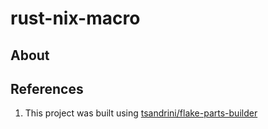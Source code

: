 # rust-nix-macro

## About

## References

1. This project was built using [tsandrini/flake-parts-builder](https://github.com/tsandrini/flake-parts-builder/)
